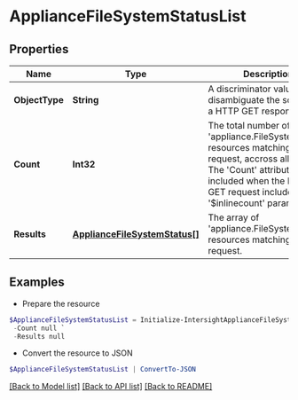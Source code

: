 # ApplianceFileSystemStatusList
## Properties

Name | Type | Description | Notes
------------ | ------------- | ------------- | -------------
**ObjectType** | **String** | A discriminator value to disambiguate the schema of a HTTP GET response body. | 
**Count** | **Int32** | The total number of &#39;appliance.FileSystemStatus&#39; resources matching the request, accross all pages. The &#39;Count&#39; attribute is included when the HTTP GET request includes the &#39;$inlinecount&#39; parameter. | [optional] 
**Results** | [**ApplianceFileSystemStatus[]**](ApplianceFileSystemStatus.md) | The array of &#39;appliance.FileSystemStatus&#39; resources matching the request. | [optional] 

## Examples

- Prepare the resource
```powershell
$ApplianceFileSystemStatusList = Initialize-IntersightApplianceFileSystemStatusList  -ObjectType null `
 -Count null `
 -Results null
```

- Convert the resource to JSON
```powershell
$ApplianceFileSystemStatusList | ConvertTo-JSON
```

[[Back to Model list]](../README.md#documentation-for-models) [[Back to API list]](../README.md#documentation-for-api-endpoints) [[Back to README]](../README.md)

